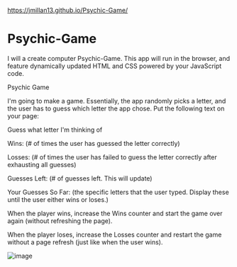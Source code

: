 https://jmillan13.github.io/Psychic-Game/
# Psychic-Game

I will a create computer Psychic-Game. This app will run in the browser, and feature dynamically updated HTML and CSS powered by your JavaScript code.


Psychic Game

I'm going to make a game. Essentially, the app randomly picks a letter, and the user has to guess which letter the app chose. Put the following text on your page:

Guess what letter I'm thinking of

Wins: (# of times the user has guessed the letter correctly)

Losses: (# of times the user has failed to guess the letter correctly after exhausting all guesses)

Guesses Left: (# of guesses left. This will update)

Your Guesses So Far: (the specific letters that the user typed. Display these until the user either wins or loses.)

When the player wins, increase the Wins counter and start the game over again (without refreshing the page).

When the player loses, increase the Losses counter and restart the game without a page refresh (just like when the user wins).



![image](https://user-images.githubusercontent.com/46582302/65398145-9c0c0b00-dd83-11e9-9c02-0bf33a200a1f.png)
